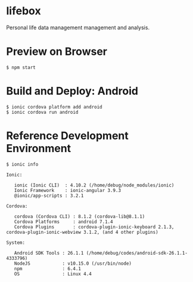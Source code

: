 # lifebox
Personal life data management management and analysis.

# Preview on Browser

```
$ npm start
```

# Build and Deploy: Android

```
$ ionic cordova platform add android
$ ionic cordova run android
```

# Reference Development Environment

```
$ ionic info

Ionic:

   ionic (Ionic CLI)  : 4.10.2 (/home/debug/node_modules/ionic)
   Ionic Framework    : ionic-angular 3.9.3
   @ionic/app-scripts : 3.2.1

Cordova:

   cordova (Cordova CLI) : 8.1.2 (cordova-lib@8.1.1)
   Cordova Platforms     : android 7.1.4
   Cordova Plugins       : cordova-plugin-ionic-keyboard 2.1.3, cordova-plugin-ionic-webview 3.1.2, (and 4 other plugins)

System:

   Android SDK Tools : 26.1.1 (/home/debug/codes/android-sdk-26.1.1-4333796)
   NodeJS            : v10.15.0 (/usr/bin/node)
   npm               : 6.4.1
   OS                : Linux 4.4
```
